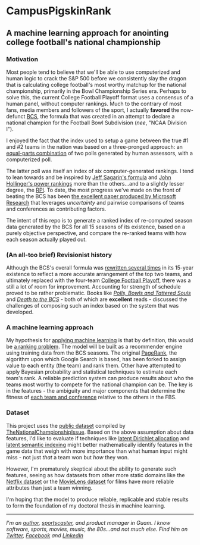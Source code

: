 # CampusPigskinRank
## A machine learning approach for anointing college football's national championship
### Motivation
Most people tend to believe that we'll be able to use computerized and human logic to crack the S&P 500 before we consistently slay the dragon that is calculating college football's most worthy matchup for the national championship, primarily in the Bowl Championship Series era. Perhaps to solve this, the current College Football Playoff format uses a consensus of a human panel, without computer rankings. Much to the contrary of most fans, media members and followers of the sport, I actually **favored** the now-defunct [BCS](https://en.wikipedia.org/wiki/Bowl_Championship_Series), the formula that was created in an attempt to declare a national champion for the Football Bowl Subdivision (_nee_, "NCAA Division I"). 

I enjoyed the fact that the index used to setup a game between the true #1 and #2 teams in the nation was based on a three-pronged approach: an [equal-parts combination](http://www.bcsfootball.org/news/story?id=4819686) of two polls generated by human assessors, with a computerized poll.

The latter poll was itself an index of six computer-generated rankings. I tend to lean towards and be inspired by [Jeff Sagarin's formula](http://sagarin.com/sports/cfsend.htm) and [John Hollinger's power rankings]( http://www.thunderfans.com/vforum/showthread.php?3590-Hollinger-s-power-rankings&p=45436#post45436) more than the others...and to a slightly lesser degree, the [RPI](https://en.wikipedia.org/w/index.php?title=Rating_Percentage_Index). To date, the most progress we've made on the front of beating the BCS has been [the excellent paper produced by Microsoft Research](http://www.cs.toronto.edu/~dtarlow/NCAAF.pdf) that leverages _uncertainty_ and pairwise comparisons of teams and conferences as contributing factors.

The intent of this repo is to generate a ranked index of re-computed season data generated by the BCS for all 15 seasons of its existence, based on a purely objective perspective, and compare the re-ranked teams with how each season actually played out.
### (An all-too brief) Revisionist history
Although the BCS's overall formula was [rewritten several times](http://thenationalchampionshipissue.blogspot.com/2006/11/versions-of-bcs-5-and-counting.html) in its 15-year existence to reflect a more accurate arrangement of the top two teams, and ultimately replaced with the four-team [College Football Playoff](https://en.wikipedia.org/wiki/College_Football_Playoff), there was a still a lot of room for improvement. Accounting for strength of schedule proved to be rather problematic. 
Books like [_Polls, Bowls and Tattered Souls_](https://www.amazon.com/Bowls-Polls-Tattered-Souls-Controversy-ebook/dp/B00II92YOA) and [_Death to the BCS_](https://www.amazon.com/Death-BCS-Totally-Definitive-Championship-ebook/dp/B0052RCW3Y) - both of which are **excellent** reads - discussed the challenges of composing such an index based on the system that was developed.

### A machine learning approach
My hypothesis for [applying machine learning](http://blog.kaggle.com/2016/07/21/approaching-almost-any-machine-learning-problem-abhishek-thakur/) is that by definition, this would be [a ranking problem](http://www.slideshare.net/kerveros99/learning-to-rank-for-recommender-system-tutorial-acm-recsys-2013). The model will be built as a recommender engine using training data from the BCS seasons. The original [PageRank](http://infolab.stanford.edu/~backrub/google.html), the algorithm upon which Google Search is based, has been forked to assign value to each entity (the team) and rank them. Other have attempted to apply Bayesian probability and statistical techniques to estimate each team's rank. 
A reliable prediction system can produce results about who the teams most worthy to compete for the national champion can be. The key is in the features - the ambiguity and major components that determine the fitness of [each team and conference](http://web1.ncaa.org/onlineDir/exec2/sponsorship?sortOrder=0&division=1A&sport=MFB) relative to the others in the FBS. 

### Dataset
This project uses the [public dataset](http://thenationalchampionshipissue.blogspot.com/2005/08/ungodly-amount-of-football-data.html) compiled by [TheNationalChampionshipIssue](http://thenationalchampionshipissue.blogspot.com/). Based on the above assumption about data features, I'd like to evaluate if techniques like [latent Dirichlet allocation](http://blog.echen.me/2011/08/22/introduction-to-latent-dirichlet-allocation/) and [latent semantic indexing](http://nlp.stanford.edu/IR-book/html/htmledition/latent-semantic-indexing-1.html) might better mathematically identify features in the game data that weigh with more importance than what human input might miss - not just _that_ a team won but _how_ they won. 

However, I'm prematurely skeptical about the ability to generate such features, seeing as how datasets from other more static domains like the [Netflix dataset](https://gist.github.com/janisozaur/3192952) or the [MovieLens dataset](http://grouplens.org/datasets/movielens/) for films have more reliable attributes than just a team winning.


I'm hoping that the model to produce reliable, replicable and stable results to form the foundation of my doctoral thesis in machine learning.
___
_I'm an [author](https://www.amazon.com/Designing-Developing-Google-Glass-Differently/dp/1491946458/), [sportscaster](https://plus.google.com/+JasonSalas/posts/UCHTyZLJ2y9), and product manager in Guam. I know software, sports, movies, music, the 80s...and not much else. Find him on [Twitter](https://twitter.com/jasonsalas), [Facebook](https://www.facebook.com/jasonsalas) and [LinkedIn](https://www.linkedin.com/in/jasonsalas671)_
